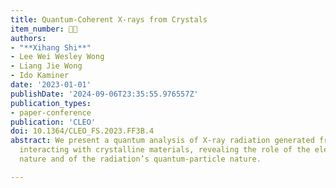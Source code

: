 ```yaml
---
title: Quantum-Coherent X-rays from Crystals
item_number: 👨‍🏫
authors:
- "**Xihang Shi**"
- Lee Wei Wesley Wong
- Liang Jie Wong
- Ido Kaminer
date: '2023-01-01'
publishDate: '2024-09-06T23:35:55.976557Z'
publication_types:
- paper-conference
publication: 'CLEO'
doi: 10.1364/CLEO_FS.2023.FF3B.4
abstract: We present a quantum analysis of X-ray radiation generated from free electrons
  interacting with crystalline materials, revealing the role of the electron’s quantum-wave
  nature and of the radiation’s quantum-particle nature.

---
```

